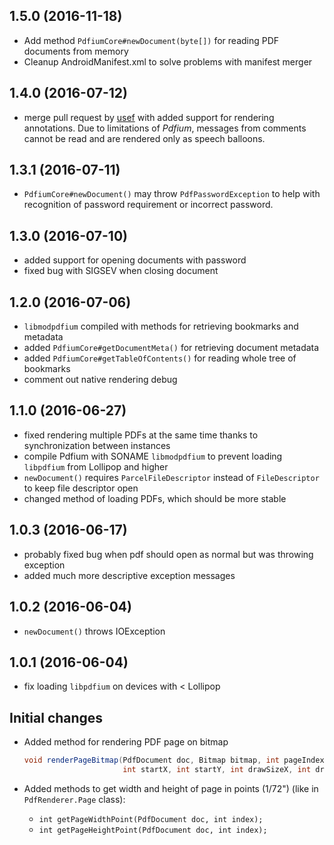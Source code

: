 ## 1.5.0 (2016-11-18)
* Add method `PdfiumCore#newDocument(byte[])` for reading PDF documents from memory
* Cleanup AndroidManifest.xml to solve problems with manifest merger

## 1.4.0 (2016-07-12)
* merge pull request by [usef](https://github.com/usef) with added support for rendering annotations. Due to limitations of _Pdfium_, messages from comments cannot be read and are rendered only as speech balloons.

## 1.3.1 (2016-07-11)
* `PdfiumCore#newDocument()` may throw `PdfPasswordException` to help with recognition of password requirement or incorrect password.

## 1.3.0 (2016-07-10)
* added support for opening documents with password
* fixed bug with SIGSEV when closing document

## 1.2.0 (2016-07-06)
* `libmodpdfium` compiled with methods for retrieving bookmarks and metadata
* added `PdfiumCore#getDocumentMeta()` for retrieving document metadata
* added `PdfiumCore#getTableOfContents()` for reading whole tree of bookmarks
* comment out native rendering debug

## 1.1.0 (2016-06-27)
* fixed rendering multiple PDFs at the same time thanks to synchronization between instances
* compile Pdfium with SONAME `libmodpdfium` to prevent loading `libpdfium` from Lollipop and higher
* `newDocument()` requires `ParcelFileDescriptor` instead of `FileDescriptor` to keep file descriptor open
* changed method of loading PDFs, which should be more stable

## 1.0.3 (2016-06-17)
* probably fixed bug when pdf should open as normal but was throwing exception
* added much more descriptive exception messages

## 1.0.2 (2016-06-04)
* `newDocument()` throws IOException

## 1.0.1 (2016-06-04)
* fix loading `libpdfium` on devices with < Lollipop

## Initial changes
* Added method for rendering PDF page on bitmap

    ``` java
    void renderPageBitmap(PdfDocument doc, Bitmap bitmap, int pageIndex,
                          int startX, int startY, int drawSizeX, int drawSizeY);
    ```
* Added methods to get width and height of page in points (1/72") (like in `PdfRenderer.Page` class):
    * `int getPageWidthPoint(PdfDocument doc, int index);`
    * `int getPageHeightPoint(PdfDocument doc, int index);`
